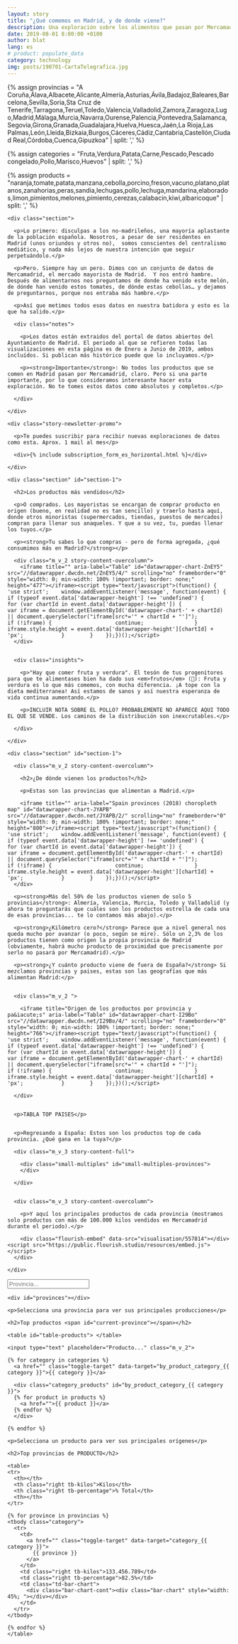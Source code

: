 ```yaml
---
layout: story
title: "¿Qué comemos en Madrid, y de donde viene?"
description: Una exploración sobre los alimentos que pasan por Mercamadrid
date: 2019-08-01 8:00:00 +0100
author: blat
lang: es
# product: populate_data
category: technology
img: posts/190701-CartaTelegrafica.jpg
---
```


<!-- Sandbox purposes -->
{% assign provincias = "A Coruña,Álava,Albacete,Alicante,Almería,Asturias,Ávila,Badajoz,Baleares,Barcelona,Sevilla,Soria,Sta Cruz de Tenerife,Tarragona,Teruel,Toledo,Valencia,Valladolid,Zamora,Zaragoza,Lugo,Madrid,Málaga,Murcia,Navarra,Ourense,Palencia,Pontevedra,Salamanca,Segovia,Girona,Granada,Guadalajara,Huelva,Huesca,Jaén,La Rioja,Las Palmas,León,Lleida,Bizkaia,Burgos,Cáceres,Cádiz,Cantabria,Castellón,Ciudad Real,Córdoba,Cuenca,Gipuzkoa" | split: ',' %}

{% assign categories = "Fruta,Verdura,Patata,Carne,Pescado,Pescado congelado,Pollo,Marisco,Huevos" | split: ',' %}

{% assign products = "naranja,tomate,patata,manzana,cebolla,porcino,freson,vacuno,platano,platanos,zanahorias,peras,sandia,lechugas,pollo,lechuga,mandarina,elaborados,limon,pimientos,melones,pimiento,cerezas,calabacin,kiwi,albaricoque" | split: ',' %}

<!-- <div class="story-menu">
  <a href="#section-1">¿Cuáles son los productos más vendidos?</a>
  <a href="#section-1">¿De dónde vienen los productos?</a>
  <a href="#section-1">¿Qué productos vienen de cada sitio?</a>
</div> -->

<div class="row-col">

  <div class="story-content">

    <div class="section">

      <p>Lo primero: disculpas a los no-madrileños, una mayoría aplastante de la población española. Nosotros, a pesar de ser residentes en Madrid (unos oriundos y otros no),  somos conscientes del centralismo mediático, y nada más lejos de nuestra intención que seguir perpetuándolo.</p>

      <p>Pero. Siempre hay un pero. Dimos con un conjunto de datos de Mercamadrid, el mercado mayorista de Madrid.  Y nos entró hambre. Después de alimentarnos nos preguntamos de donde ha venido este melón, de dónde han venido estos tomates, de dónde estas cebollas… y dejamos de preguntarnos, porque nos entraba más hambre.</p>

      <p>Así que metimos todos esos datos en nuestra batidora y esto es lo que ha salido.</p>

      <div class="notes">

        <p>Los datos están extraidos del portal de datos abiertos del Ayuntamiento de Madrid. El periodo al que se refieren todas las visualizaciones en esta página es de Enero a Junio de 2019, ambos incluídos. Si publican más histórico puede que lo incluyamos.</p>

        <p><strong>Importante</strong>: No todos los productos que se comen en Madrid pasan por Mercamadrid, claro. Pero si una parte importante, por lo que consideramos interesante hacer esta exploración. No te tomes estos datos como absolutos y completos.</p>

      </div>

    </div>

    <div class="story-newsletter-promo">

      <p>Te puedes suscribir para recibir nuevas exploraciones de datos como esta. Aprox. 1 mail al mes</p>

      <div>{% include subscription_form_es_horizontal.html %}</div>

    </div>

    <div class="section" id="section-1">

      <h2>Los productos más vendidos</h2>

      <p>O comprados. Los mayoristas se encargan de comprar producto en origen (bueno, en realidad no es tan sencillo) y traerlo hasta aquí, donde otros minoristas (supermercados, tiendas, puestos de mercados) compran para llenar sus anaqueles. Y que a su vez, tu, puedas llenar los tuyos.</p>

      <p><strong>Tu sabes lo que compras - pero de forma agregada, ¿qué consumimos más en Madrid?</strong></p>

      <div class="m_v_2 story-content-overcolumn">
        <iframe title="" aria-label="Table" id="datawrapper-chart-ZnEY5" src="//datawrapper.dwcdn.net/ZnEY5/4/" scrolling="no" frameborder="0" style="width: 0; min-width: 100% !important; border: none;" height="477"></iframe><script type="text/javascript">(function() {    'use strict';    window.addEventListener('message', function(event) {        if (typeof event.data['datawrapper-height'] !== 'undefined') {            for (var chartId in event.data['datawrapper-height']) {                var iframe = document.getElementById('datawrapper-chart-' + chartId) || document.querySelector("iframe[src*='" + chartId + "']");                if (!iframe) {                    continue;                }                iframe.style.height = event.data['datawrapper-height'][chartId] + 'px';            }        }    });})();</script>
      </div>


      <div class="insights">

        <p>"Hay que comer fruta y verdura". El tesón de tus progenitores para que te alimentases bien ha dado sus <em>frutos</em> (🥁): Fruta y verdura es lo que más comemos, con mucha diferencia. ¡A tope con la dieta mediterranea! Así estamos de sanos y así nuestra esperanza de vida continua aumentando.</p>

        <p>INCLUIR NOTA SOBRE EL POLLO? PROBABLEMENTE NO APARECE AQUI TODO EL QUE SE VENDE. Los caminos de la distribución son inexcrutables.</p>

      </div>

    </div>

    <div class="section" id="section-1">

      <div class="m_v_2 story-content-overcolumn">

        <h2>¿De dónde vienen los productos?</h2>

        <p>Estas son las provincias que alimentan a Madrid.</p>

        <iframe title="" aria-label="Spain provinces (2018) choropleth map" id="datawrapper-chart-JYAPB" src="//datawrapper.dwcdn.net/JYAPB/2/" scrolling="no" frameborder="0" style="width: 0; min-width: 100% !important; border: none;" height="800"></iframe><script type="text/javascript">(function() {    'use strict';    window.addEventListener('message', function(event) {        if (typeof event.data['datawrapper-height'] !== 'undefined') {            for (var chartId in event.data['datawrapper-height']) {                var iframe = document.getElementById('datawrapper-chart-' + chartId) || document.querySelector("iframe[src*='" + chartId + "']");                if (!iframe) {                    continue;                }                iframe.style.height = event.data['datawrapper-height'][chartId] + 'px';            }        }    });})();</script>
      </div>

      <p><strong>Más del 50% de los productos vienen de solo 5 provincias</strong>: Almería, Valencia, Murcia, Toledo y Valladolid (y ahora te preguntarás que cuáles son los productos estrella de cada una de esas provincias... te lo contamos más abajo).</p>

      <p><strong>¿Kilómetro cero?</strong> Parece que a nivel general nos queda mucho por avanzar (o poco, según se mire). Sólo un 2,3% de los productos tienen como origen la propia provincia de Madrid (obviamente, habrá mucho producto de proximidad que precisamente por serlo no pasará por Mercamadrid).</p>

      <p><strong>¿Y cuánto producto viene de fuera de España?</strong> Si mezclamos provincias y paises, estas son las geografías que más alimentan Madrid:</p>


      <div class="m_v_2 ">

        <iframe title="Origen de los productos por provincia y pa&iacute;s" aria-label="Table" id="datawrapper-chart-I29Bo" src="//datawrapper.dwcdn.net/I29Bo/4/" scrolling="no" frameborder="0" style="width: 0; min-width: 100% !important; border: none;" height="766"></iframe><script type="text/javascript">(function() {    'use strict';    window.addEventListener('message', function(event) {        if (typeof event.data['datawrapper-height'] !== 'undefined') {            for (var chartId in event.data['datawrapper-height']) {                var iframe = document.getElementById('datawrapper-chart-' + chartId) || document.querySelector("iframe[src*='" + chartId + "']");                if (!iframe) {                    continue;                }                iframe.style.height = event.data['datawrapper-height'][chartId] + 'px';            }        }    });})();</script>

      </div>


      <p>TABLA TOP PAISES</p>


      <p>Regresando a España: Estos son los productos top de cada provincia. ¿Qué gana en la tuya?</p>

      <div class="m_v_3 story-content-full">

        <div class="small-multiples" id="small-multiples-provinces">
        </div>

      </div>


      <div class="m_v_3 story-content-overcolumn">

        <p>Y aquí los principales productos de cada provincia (mostramos solo productos con más de 100.000 kilos vendidos en Mercamadrid durante el periodo).</p>

        <div class="flourish-embed" data-src="visualisation/557814"></div><script src="https://public.flourish.studio/resources/embed.js"></script>
      </div>

    </div>

  </div>

</div>

<div class="row-full flex product-browser">

  <div class="item-list product-browser-sidebar">
    <input type="text" placeholder="Provincia..." class="m_v_2" id="search-province" />

    <div id="provinces"></div>
  </div>

  <div class="product-browser-content">

    <p>Selecciona una provincia para ver sus principales producciones</p>

    <h2>Top productos <span id="current-province"></span></h2>

    <table id="table-products"> </table>

  </div>

</div>





<div class="row-full flex product-browser">

  <div class="item-list product-browser-sidebar">

    <input type="text" placeholder="Producto..." class="m_v_2">

    {% for category in categories %}
      <a href="" class="toggle-target" data-target="by_product_category_{{ category }}">{{ category }}</a>

      <div class="category_products" id="by_product_category_{{ category }}">
      {% for product in products %}
        <a href="">{{ product }}</a>
      {% endfor %}
      </div>

    {% endfor %}

  </div>

  <div class="product-browser-content">

    <p>Selecciona un producto para ver sus principales orígenes</p>

    <h2>Top provincias de PRODUCTO</h2>

    <table>
    <tr>
      <th></th>
      <th class="right tb-kilos">Kilos</th>
      <th class="right tb-percentage">% Total</th>
      <th></th>
    </tr>

    {% for province in provincias %}
    <tbody class="category">
      <tr>
        <td>
          <a href="" class="toggle-target" data-target="category_{{ category }}">
            {{ province }}
          </a>
        </td>
        <td class="right tb-kilos">133.456.789</td>
        <td class="right tb-percentage">82.5%</td>
        <td class="td-bar-chart">
          <div class="bar-chart-cont"><div class="bar-chart" style="width: 45%; "></div></div>
        </td>
      </tr>
    </tbody>

    {% endfor %}
    </table>



  </div>

</div>


<script type="text/javascript">
$(function() {

  function toId(str){
    return str.split(" ").join("_");
  }

  function lowerCaseAllWordsExceptFirstLetters(string) {
    return string.replace(/\w\S*/g, function (word) {
      return word.charAt(0) + word.slice(1).toLowerCase();
    });
  }

  function processSummaryCSV(allText) {
    var allTextLines = allText.split(/\r\n|\n/);
    var entries = allTextLines.slice(1, allTextLines.length -1);
    var origins
    var data = {};
    var provinces = [];
    for(var i = 0; i < entries.length; i++) {
      var dataRow = entries[i].split(',');
      var province = dataRow[0];
      if(provinces.indexOf(province) === -1){
        provinces.push(province);
      }

      if(data[province] === undefined) {
        data[province] = [];
      }

      data[province].push({
        product: lowerCaseAllWordsExceptFirstLetters(dataRow[1]),
        pct: parseFloat(dataRow[2]),
        kg: parseInt(dataRow[3]),
      });
    }
    provinces.sort();
    var $container = $("#small-multiples-provinces");

    for(var i = 0; i < provinces.length; i++){
      var province = provinces[i];
      var content = '<div class="multiple"><h3>' + province + '</h3><table>';
      data[province].sort(function(i1, i2){
        return (i2.pct - i1.pct);
      });
      for(var j = 0; j < 3; j++){
        var product = data[province][j].product;
        var pct = data[province][j].pct;
        var kg = data[province][j].kg;
        content += '<tr><th>' + product + '</th><td class="tb-percentage">' +pct+'%</td>' +
        '<td class="td-bar-chart tooltipped" data-tooltip="'+kg.toLocaleString()+' kg."><div class="td-bar-chart bar-chart-cont"><div class="bar-chart" style="width: '+pct+'%;"></div></div></td></tr>';
      }
      content += '</table></div>';
      $(content).appendTo($container);
    }
  }

  function renderProvinces(provinces, currentProvince){
    var $provinces = $('#provinces');
    var provincesList = "";
    for(var i = 0; i < provinces.length; i++){
      provincesList += '<a href="#">' + provinces[i] + '</a>' + "\n";
    }
    $provinces.html('');
    $(provincesList).appendTo($provinces);

    if(currentProvince !== null) {
      $('#current-province').html(" de " + currentProvince);
    }
  }

  function renderTable(provinces, data, currentProvince){
    var $container = $("#table-products");
    var tableHTML = '<thead><tr><th></th><th class="right tb-kilos">Kilos</th><th class="right tb-percentage">% Total</th><th></th></tr></thead>';

    if(currentProvince !== null){
      var provinceData = data[currentProvince];
    } else {
      var provinceData = data;
    }
    provinceData.sort(function(c1, c2){
      return c2.kg - c1.kg;
    });

    var categories = [];
    var categoriesData = {};
    var totalKg = 0;
    for(var i = 0; i < provinceData.length; i++){
      var d = provinceData[i];
      var category = d.category;

      if(categories.indexOf(category) === -1) { categories.push(category); }
      if(categoriesData[category] === undefined) {
        categoriesData[category] = { kg: 0, pct: null };
      }
      categoriesData[category].kg += d.kg;
      totalKg += d.kg;
    }
    categories.sort(function(c1, c2){
      return categoriesData[c2].kg - categoriesData[c1].kg;
    });

    for(var i = 0; i < categories.length; i++){
      var category = categories[i];
      categoriesData[category].pct = ((categoriesData[category].kg / totalKg)*100).toFixed(1) + "%";

      tableHTML += '<tbody class="category"><tr>' +
        ' <td class="td-big">' +
        '   <a href="" class="toggle-target" data-target="category_'+toId(category)+'">' +
        '     <i class="fas fa-plus-circle"></i>' + category +
        '   </a>' +
        ' </td>' +
        ' <td class="right tb-kilos">'+categoriesData[category].kg.toLocaleString()+' kg.</td>' +
        ' <td class="right tb-percentage">'+categoriesData[category].pct+'</td>' +
        ' <td class="td-bar-chart">' +
        '   <div class="bar-chart-cont"><div class="bar-chart" style="width:'+categoriesData[category].pct+';"></div></div> ' +
        ' </td></tr></tbody>' +
        ' <tbody class="category_products tb-secondary category_'+category+'" id="category_'+toId(category)+'">';

      for(var j = 0; j < provinceData.length; j++){
        if(provinceData[j].category === category){
          var pct = (provinceData[j].kg / categoriesData[category].kg) * 100;
          tableHTML += ' <tr>'+
                       '   <td class="td-big">' +
                       '     <a href="">'+provinceData[j].product+'</a>' +
                       '   </td>' +
                       '   <td class="right tb-kilos">'+provinceData[j].kg.toLocaleString()+' kg.</td>' +
                       '   <td class="right tb-percentage">'+pct.toFixed(1)+'%</td>' +
                       '   <td class="td-bar-chart">' +
                       '     <div class="bar-chart-cont"><div class="bar-chart" style="width:'+pct+'%"></div></div>' +
                       '   </td>' +
                       ' </tr>';
        }
      }
      tableHTML += '</tbody>';
    }

    $container.html("");
    $container.html(tableHTML);
  }

  function processDataCSV(allText) {
    var allTextLines = allText.split(/\r\n|\n/);
    var entries = allTextLines.slice(1, allTextLines.length -1);
    var origins
    var data = {};
    var globalData = [];
    var tempData = {};
    var provinces = [];
    for(var i = 0; i < entries.length; i++) {
      var dataRow = entries[i].split(',');
      var province = dataRow[0];
      if(provinces.indexOf(province) === -1){ provinces.push(province); }

      if(data[province] === undefined) {
        data[province] = [];
      }

      data[province].push({
        product: lowerCaseAllWordsExceptFirstLetters(dataRow[1]),
        pct: parseFloat(dataRow[2]),
        kg: parseInt(dataRow[3]),
        category: dataRow[4],
      });

      var product = lowerCaseAllWordsExceptFirstLetters(dataRow[1]);
      if(tempData[product] === undefined) {
        tempData[product] = { pct: 0, kg: 0, category: dataRow[4] };
      }
      tempData[product].pct += parseFloat(dataRow[2]);
      tempData[product].kg += parseFloat(dataRow[3]);
    }
    var products = Object.keys(tempData);
    for(var i = 0; i < products.length; i++) {
      var d = tempData[products[i]];
      globalData.push({ product: products[i], pct: d.pct, kg: d.kg, category: d.category });
    }

    provinces.sort();
    renderProvinces(provinces, currentProvince);
    renderTable(provinces, globalData, currentProvince);

    $(document).on('click', '#provinces a', function(e){
      e.preventDefault();
      currentProvince = $(this).html();

      renderProvinces(provinces, currentProvince);
      renderTable(provinces, data, currentProvince);
    });

    $('#search-province').on('keyup', function(){
      var suggestion = $(this).val().toLowerCase();
      if(suggestion.length <= 1){
        renderProvinces(provinces, currentProvince);
      } else {
        renderProvinces(provinces.filter(function(p){
          return p.toLowerCase().indexOf(suggestion) !== -1;
        }), currentProvince);
      }
    });
  }

  // Build small multiples
  $.ajax({
     type: "GET",
     url: "/datasets/analysis/mercamadrid/summary_per_province.csv",
     dataType: "text",
     success: function(data) {
       processSummaryCSV(data);
     }
  });

  // Build data explorer
  var currentProvince = null;
  $.ajax({
     type: "GET",
     url: "/datasets/analysis/mercamadrid/data_per_province.csv",
     dataType: "text",
     success: function(data) {
       processDataCSV(data);
     }
  });
});
</script>


